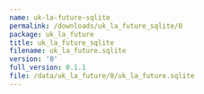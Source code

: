 ```yaml
---
name: uk-la-future-sqlite
permalink: /downloads/uk_la_future_sqlite/0
package: uk_la_future
title: uk_la_future_sqlite
filename: uk_la_future.sqlite
version: '0'
full_version: 0.1.1
file: /data/uk_la_future/0/uk_la_future.sqlite
---
```

